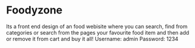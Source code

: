 # Foodyzone
Its a front end design of an food webisite where you can search, find from categories or search from the pages your favourite food item and then add or remove it from cart and buy it all!
Username: admin
Password: 1234
